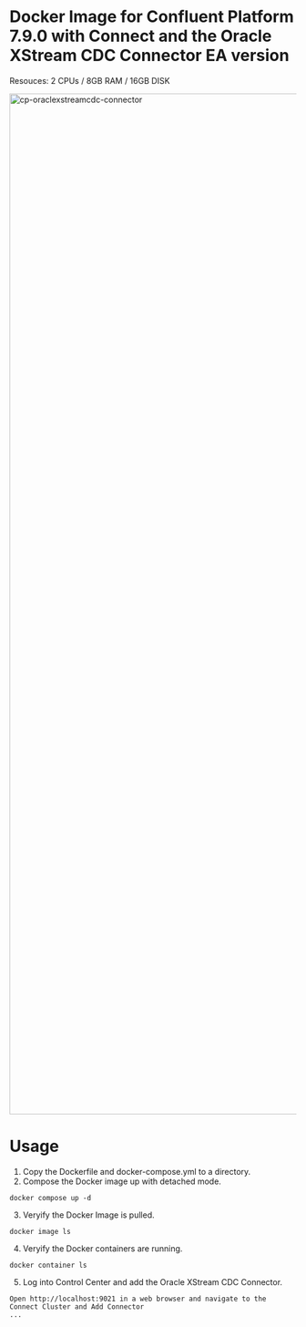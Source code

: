 # Docker Image for Confluent Platform 7.9.0 with Connect and the Oracle XStream CDC Connector EA version

Resouces: 2 CPUs / 8GB RAM / 16GB DISK

<img width="1792" alt="cp-oraclexstreamcdc-connector" src="https://github.com/user-attachments/assets/7535b2a8-1699-4680-8738-af929965d24a" />

# Usage
1. Copy the Dockerfile and docker-compose.yml to a directory.
2. Compose the Docker image up with detached mode.
```
docker compose up -d
```
3. Veryify the Docker Image is pulled.
```
docker image ls
```
4. Veryify the Docker containers are running.
```
docker container ls
```
5. Log into Control Center and add the Oracle XStream CDC Connector.
```
Open http://localhost:9021 in a web browser and navigate to the Connect Cluster and Add Connector
...
